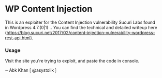 # WP Content Injection

This is an exploiter for the Content Injection vulnerability Sucuri Labs found in Wordpress 4.7.(0|1) .. You can find the technical and detailed writeup here (https://blog.sucuri.net/2017/02/content-injection-vulnerability-wordpress-rest-api.html).

### Usage

Visit the site you're trying to exploit, and paste the code in console.

~ Abk Khan [ @asystolik ]